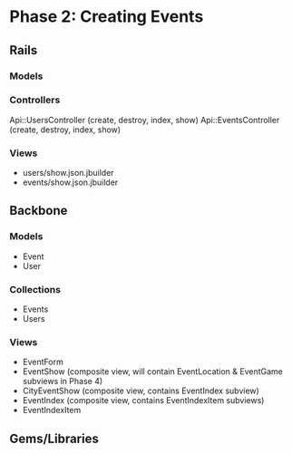 # Phase 2: Creating Events

## Rails
### Models

### Controllers
Api::UsersController (create, destroy, index, show)
Api::EventsController (create, destroy, index, show)

### Views
* users/show.json.jbuilder
* events/show.json.jbuilder

## Backbone
### Models
* Event
* User

### Collections
* Events
* Users

### Views
* EventForm
* EventShow (composite view, will contain EventLocation & EventGame subviews in Phase 4)
* CityEventShow (composite view, contains EventIndex subview)
* EventIndex (composite view, contains EventIndexItem subviews)
* EventIndexItem


## Gems/Libraries
